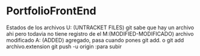 # PortfolioFrontEnd
Estados de los archivos
U: (UNTRACKET FILES) git sabe que hay un archivo ahi pero todavia no tiene registro de el
M:(MODIFIED-MODIFICADO) archivo modificado
A: (ADDED) agregado, pasa cuando pones git add. o git add archivo.extension
git push -u origin :para subir
